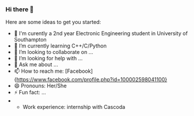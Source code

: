 ### Hi there 👋

Here are some ideas to get you started:

- 🔭 I'm  curently a 2nd year Electronic Engineering student in University of Southampton
- 🌱 I’m currently learning C++/C/Python
- 👯 I’m looking to collaborate on ...
- 🤔 I’m looking for help with ...
- 💬 Ask me about ...
- 📫 How to reach me: [Facebook]{https://www.facebook.com/profile.php?id=100002598041100}
- 😄 Pronouns: Her/She
- ⚡ Fun fact: ... 
- - Work experience: internship with Cascoda

